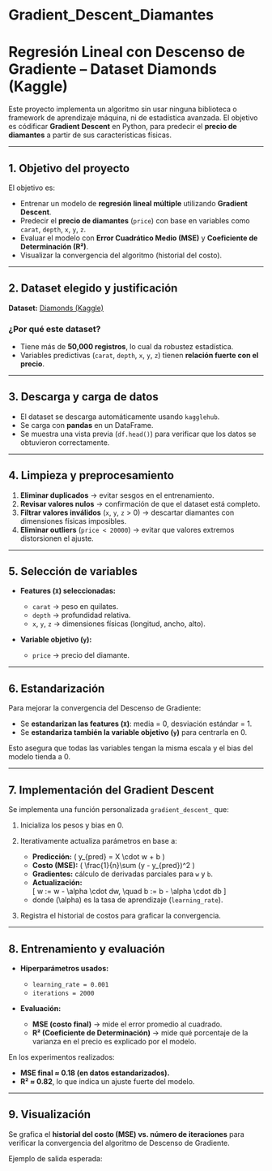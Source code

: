 # Gradient_Descent_Diamantes

#  Regresión Lineal con Descenso de Gradiente – Dataset Diamonds (Kaggle)

Este proyecto implementa un  algoritmo sin usar ninguna biblioteca o framework de aprendizaje máquina, ni de estadística avanzada. El objetivo es códificar **Gradient Descent** en Python, para predecir el **precio de diamantes** a partir de sus características físicas.

---

##  1. Objetivo del proyecto
El objetivo es:
- Entrenar un modelo de **regresión lineal múltiple** utilizando **Gradient Descent**.
- Predecir el **precio de diamantes** (`price`) con base en variables como `carat`, `depth`, `x`, `y`, `z`.
- Evaluar el modelo con **Error Cuadrático Medio (MSE)** y **Coeficiente de Determinación (R²)**.
- Visualizar la convergencia del algoritmo (historial del costo).

---

##  2. Dataset elegido y justificación
**Dataset:** [Diamonds (Kaggle)](https://www.kaggle.com/datasets/shivam2503/diamonds)

### ¿Por qué este dataset?
- Tiene más de **50,000 registros**, lo cual da robustez estadística.
- Variables predictivas (`carat`, `depth`, `x`, `y`, `z`) tienen **relación fuerte con el precio**.

---

## 3. Descarga y carga de datos
- El dataset se descarga automáticamente usando `kagglehub`.
- Se carga con **pandas** en un DataFrame.
- Se muestra una vista previa (`df.head()`) para verificar que los datos se obtuvieron correctamente.

---

##  4. Limpieza y preprocesamiento
1. **Eliminar duplicados** → evitar sesgos en el entrenamiento.  
2. **Revisar valores nulos** → confirmación de que el dataset está completo.  
3. **Filtrar valores inválidos** (`x`, `y`, `z` > 0) → descartar diamantes con dimensiones físicas imposibles.  
4. **Eliminar outliers** (`price < 20000`) → evitar que valores extremos distorsionen el ajuste.  

---

## 5. Selección de variables
- **Features (`X`) seleccionadas:**
  - `carat` → peso en quilates.  
  - `depth` → profundidad relativa.  
  - `x`, `y`, `z` → dimensiones físicas (longitud, ancho, alto).  

- **Variable objetivo (`y`):**
  - `price` → precio del diamante.  

---

## 6. Estandarización
Para mejorar la convergencia del Descenso de Gradiente:  
- Se **estandarizan las features (`X`)**: media = 0, desviación estándar = 1.  
- Se **estandariza también la variable objetivo (`y`)** para centrarla en 0.  

Esto asegura que todas las variables tengan la misma escala y el bias del modelo tienda a 0.

---

## 7. Implementación del Gradient Descent
Se implementa una función personalizada `gradient_descent_` que:
1. Inicializa los pesos y bias en 0.  
2. Iterativamente actualiza parámetros en base a:  
   - **Predicción:** \( y_{pred} = X \cdot w + b \)  
   - **Costo (MSE):** \( \frac{1}{n}\sum (y - y_{pred})^2 \)  
   - **Gradientes:** cálculo de derivadas parciales para `w` y `b`.  
   - **Actualización:**  
     \[
     w := w - \alpha \cdot dw, \quad b := b - \alpha \cdot db
     \]
   - donde \(\alpha\) es la tasa de aprendizaje (`learning_rate`).  

3. Registra el historial de costos para graficar la convergencia.

---

## 8. Entrenamiento y evaluación
- **Hiperparámetros usados:**
  - `learning_rate = 0.001`
  - `iterations = 2000`

- **Evaluación:**
  - **MSE (costo final)** → mide el error promedio al cuadrado.  
  - **R² (Coeficiente de Determinación)** → mide qué porcentaje de la varianza en el precio es explicado por el modelo.  

En los experimentos realizados:  
- **MSE final ≈ 0.18 (en datos estandarizados).**  
- **R² ≈ 0.82**, lo que indica un ajuste fuerte del modelo.  

---

## 9. Visualización
Se grafica el **historial del costo (MSE) vs. número de iteraciones** para verificar la convergencia del algoritmo de Descenso de Gradiente.

Ejemplo de salida esperada:

